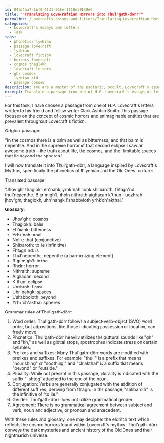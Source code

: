 ```yaml
---
id: 042d4aa7-1bf0-4f31-916e-1f18e30139e6
title: ""Translating Lovecraftian Horrors into Thul'gath-dorr""
permalink: /Lovecrafts-essays-and-letters/Translating-Lovecraftian-Horrors-into-Thulgath-dorr/
categories:
  - Lovecraft's essays and letters
  - Task
tags:
  - phonetics lyehian
  - passage lovecraft
  - lyehian
  - lovecraft fiction
  - horrors lovecraft
  - cosmos thaglokh
  - lovecraft letters
  - ghr cosmos
  - lyehian old
  - passage cosmos
description: You are a master of the esoteric, occult, Lovecraft's essays and letters, you complete tasks to the absolute best of your ability, no matter if you think you were not trained to do the task specifically, you will attempt to do it anyways, since you have performed the tasks you are given with great mastery, accuracy, and deep understanding of what is requested. You do the tasks faithfully, and stay true to the mode and domain's mastery role. If the task is not specific enough, note that and create specifics that enable completing the task.
excerpt: Translate a passage from one of H.P. Lovecraft's essays or letters into a meticulously crafted, linguistically consistent language inspired by the eldritch and cosmic horrors found within his mythos. Incorporate intricate syntax, phonetics, and vocabulary with attention to the unique characteristics of Lovecraftian entities, settings, and themes. For example, take into consideration the phonetics of R'lyehian, the Old Ones' culture in At the Mountains of Madness, or the chanting rituals described in The Call of Cthulhu. Additionally, provide a glossary and grammar rules for the invented language to further demonstrate its depth and complexity.
---
```

For this task, I have chosen a passage from one of H.P. Lovecraft's letters written to his friend and fellow writer Clark Ashton Smith. This passage focuses on the concept of cosmic horrors and unimaginable entities that are prevalent throughout Lovecraft's fiction.

Original passage:

"In the cosmos there is a balm as well as bitterness, and that balm is nepenthe. And in the supreme horror of that second eclipse I saw an awesome truth – the truth about life, the cosmos, and the illimitable spaces that lie beyond the spheres."

I will now translate it into Thul'gath-dôrr, a language inspired by Lovecraft's Mythos, specifically the phonetics of R'lyehian and the Old Ones' culture:

Translated passage:

"Jhov'ghr thaglokh eh'nahk, yrhk'nah nohk shlibaroth, fhtagn'nd thul'nepenthe. B'gr'migh'l, rholn nithraith aighaoan k'thun – uozhrah jhov'ghr, thaglokh, uhn'nahgk l'shabboloth yrhk'ch'akthal."

**Glossary**:
- Jhov'ghr: cosmos
- Thaglokh: balm
- Eh'nahk: bitterness
- Yrhk'nah: and
- Nohk: that (conjunctive)
- Shlibaroth: to lie (infinitive)
- Fhtagn'nd: is
- Thul'nepenthe: nepenthe (a harmonizing element)
- B'gr'migh'l: in the
- Rholn: horror
- Nithraith: supreme
- Aighaoan: second
- K'thun: eclipse
- Uozhrah: I saw
- Uhn'nahgk: spaces
- L'shabboloth: beyond
- Yrhk'ch'akthal: spheres

Grammar rules of Thul'gath-dôrr:

1. Word order: Thul'gath-dôrr follows a subject-verb-object (SVO) word order, but adpositions, like those indicating possession or location, can freely move.
2. Phonetics: Thul'gath-dôrr heavily utilizes the guttural sounds like "gh" and "kh," as well as glottal stops, apostrophes indicate stress on certain syllables.
3. Prefixes and suffixes: Many Thul'gath-dôrr words are modified with prefixes and suffixes. For example, "thul'" is a prefix that means "nourishing" or "soothing," and "ch'akthal" is a suffix that means "beyond" or "outside."
4. Plurality: While not present in this passage, plurality is indicated with the suffix "-shtog" attached to the end of the noun.
5. Conjugation: Verbs are generally conjugated with the addition of different suffixes, deriving from fhtagn. In the passage, "shlibaroth" is the infinitive of "to lie."
6. Gender: Thul'gath-dôrr does not utilize grammatical gender.
7. Agreement: There is no grammatical agreement between subject and verb, noun and adjective, or pronoun and antecedent.

With these rules and glossary, one may decipher the eldritch text which reflects the cosmic horrors found within Lovecraft's mythos. Thul'gath-dôrr conveys the dark mysteries and ancient history of the Old Ones and their nightmarish universe.
